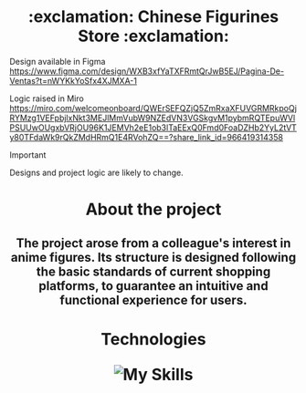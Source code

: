 <h1 align='Center'> :exclamation: Chinese Figurines Store  :exclamation: </h1>

Design available in Figma  
https://www.figma.com/design/WXB3xfYaTXFRmtQrJwB5EJ/Pagina-De-Ventas?t=nWYKkYoSfx4XJMXA-1  

Logic raised in Miro  
https://miro.com/welcomeonboard/QWErSEFQZjQ5ZmRxaXFUVGRMRkpoQjRYMzg1VEFpbjlxNkt3MEJlMmVubW9NZEdVN3VGSkgvM1pybmRQTEpuWVlPSUUwOUgxbVRjOU96K1JEMVh2eE1ob3lTaEExQ0Fmd0FoaDZHb2YyL2tVTy80TFdaWk9rQkZMdHRmQ1E4RVohZQ==?share_link_id=966419314358


>[!IMPORTANT]
>Designs and project logic are likely to change.

<h1 align= 'Center'> About the project </h1>

<h2 align='Center'>
The project arose from a colleague's interest in anime figures. Its structure is designed following the basic standards of current shopping platforms, to guarantee an intuitive and functional experience for users.
</h2>


<h1 align='Center'>

  Technologies  
  
  ![My Skills](https://skillicons.dev/icons?i=js,aws,figma,docker,jenkins,nodejs,php,nextjs)

<h1>
